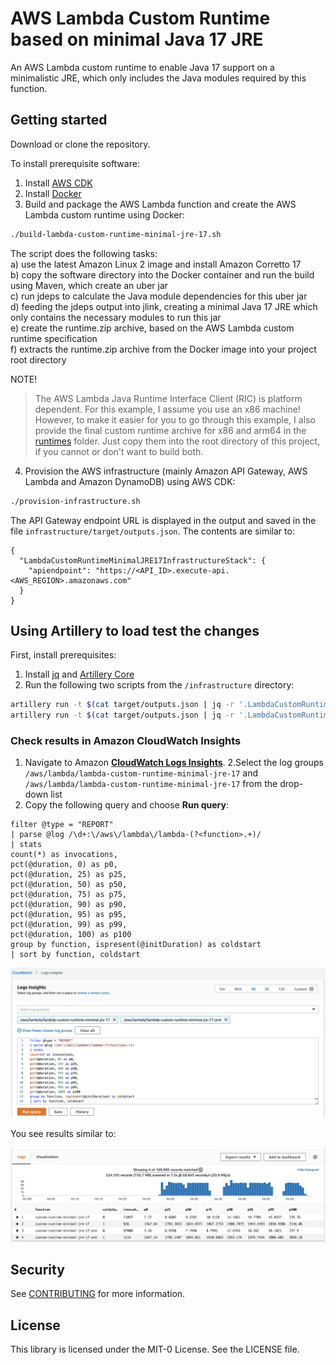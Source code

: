 # AWS Lambda Custom Runtime based on minimal Java 17 JRE
An AWS Lambda custom runtime to enable Java 17 support on a minimalistic JRE, which only includes the Java modules required by this function.

## Getting started

Download or clone the repository.

To install prerequisite software:

1. Install [AWS CDK](https://docs.aws.amazon.com/cdk/latest/guide/getting_started.html)
2. Install [Docker](https://docs.docker.com/get-docker/)
3. Build and package the AWS Lambda function and create the AWS Lambda custom runtime using Docker:

```bash
./build-lambda-custom-runtime-minimal-jre-17.sh
```

The script does the following tasks:  
  a) use the latest Amazon Linux 2 image and install Amazon Corretto 17  
  b) copy the software directory into the Docker container and run the build using Maven, which create an uber jar  
  c) run jdeps to calculate the Java module dependencies for this uber jar  
  d) feeding the jdeps output into jlink, creating a minimal Java 17 JRE which only contains the necessary modules to run this jar  
  e) create the runtime.zip archive, based on the AWS Lambda custom runtime specification  
  f) extracts the runtime.zip archive from the Docker image into your project root directory  


NOTE!

> The AWS Lambda Java Runtime Interface Client (RIC) is platform dependent. For this example, I assume you use an x86 machine!
> However, to make it easier for you to go through this example, I also provide the final custom runtime archive for x86 and arm64 in the [runtimes](/runtimes) folder. Just copy them into the root directory of this project, if you cannot or don't want to build both.


4. Provision the AWS infrastructure (mainly Amazon API Gateway, AWS Lambda and Amazon DynamoDB) using AWS CDK:

```bash
./provision-infrastructure.sh
```

The API Gateway endpoint URL is displayed in the output and saved in the file `infrastructure/target/outputs.json`. The contents are similar to:

```
{
  "LambdaCustomRuntimeMinimalJRE17InfrastructureStack": {
    "apiendpoint": "https://<API_ID>.execute-api.<AWS_REGION>.amazonaws.com"
  }
}
```


## Using Artillery to load test the changes

First, install prerequisites:

1. Install [jq](https://stedolan.github.io/jq/) and [Artillery Core](https://artillery.io/docs/guides/getting-started/installing-artillery.html)
2. Run the following two scripts from the `/infrastructure` directory:

```bash
artillery run -t $(cat target/outputs.json | jq -r '.LambdaCustomRuntimeMinimalJRE17InfrastructureStack.apiendpoint') -v '{ "url": "/custom-runtime" }' loadtest.yml
artillery run -t $(cat target/outputs.json | jq -r '.LambdaCustomRuntimeMinimalJRE17InfrastructureStack.apiendpoint') -v '{ "url": "/custom-runtime-arm" }' loadtest.yml
```


### Check results in Amazon CloudWatch Insights

1. Navigate to Amazon **[CloudWatch Logs Insights](https://console.aws.amazon.com/cloudwatch/home?#logsV2:logs-insights)**.
2.Select the log groups `/aws/lambda/lambda-custom-runtime-minimal-jre-17` and `/aws/lambda/lambda-custom-runtime-minimal-jre-17` from the drop-down list
3. Copy the following query and choose **Run query**:

```
filter @type = "REPORT"
| parse @log /\d+:\/aws\/lambda\/lambda-(?<function>.+)/
| stats
count(*) as invocations,
pct(@duration, 0) as p0,
pct(@duration, 25) as p25,
pct(@duration, 50) as p50,
pct(@duration, 75) as p75,
pct(@duration, 90) as p90,
pct(@duration, 95) as p95,
pct(@duration, 99) as p99,
pct(@duration, 100) as p100
group by function, ispresent(@initDuration) as coldstart
| sort by function, coldstart
```

![AWS Console](docs/insights-query.png)

You see results similar to:

![Resuts](docs/results.png)

## Security

See [CONTRIBUTING](CONTRIBUTING.md#security-issue-notifications) for more information.

## License

This library is licensed under the MIT-0 License. See the LICENSE file.

